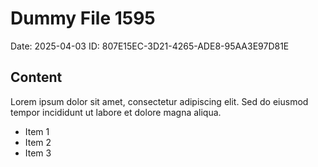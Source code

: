 # Dummy File 1595

Date: 2025-04-03
ID: 807E15EC-3D21-4265-ADE8-95AA3E97D81E

## Content

Lorem ipsum dolor sit amet, consectetur adipiscing elit.
Sed do eiusmod tempor incididunt ut labore et dolore magna aliqua.

* Item 1
* Item 2
* Item 3
